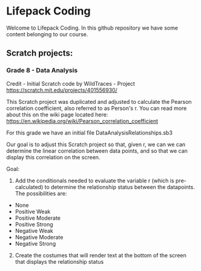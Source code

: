 # Lifepack Coding
Welcome to Lifepack Coding.  In this github repository we have some content belonging to our course.  

## Scratch projects:

### Grade 8 - Data Analysis
Credit - Initial Scratch code by WildTraces - Project https://scratch.mit.edu/projects/401556930/

This Scratch project was duplicated and adjusted to calculate the Pearson correlation coefficient, also referred to as Person's r.
You can read more about this on the wiki page located here:  https://en.wikipedia.org/wiki/Pearson_correlation_coefficient

For this grade we have an initial file DataAnalysisRelationships.sb3

Our goal is to adjust this Scratch project so that, given r, we can we can determine the linear correlation between data points, and so that we can display this correlation on the screen.

Goal:  
1.  Add the conditionals needed to evaluate the variable r (which is pre-calculated) to determine the relationship status between the datapoints.  The possibilities are:
  - None
  - Positive Weak
  - Positive Moderate
  - Positive Strong
  - Negative Weak
  - Negative Moderate
  - Negative Strong
2.  Create the costumes that will render text at the bottom of the screen that displays the relationship status

